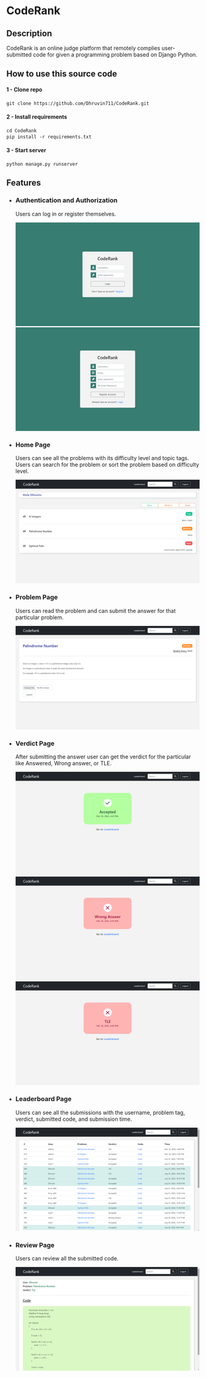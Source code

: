 # CodeRank

## Description
 CodeRank is an online judge platform that remotely complies user-submitted code for given a programming problem based on Django Python.
 
##  How to use this source code

#### 1 - Clone repo
```
git clone https://github.com/Dhruvin711/CodeRank.git
```

#### 2 - Install requirements
```
cd CodeRank
pip install -r requirements.txt
```

#### 3 - Start server
```
python manage.py runserver
```
 
 ## Features

* ### Authentication and Authorization
  Users can log in or register themselves.
  
  <img alt="login-page" src="https://github.com/Dhruvin711/CodeRank/blob/main/static/images/login-page.png" >
  <img alt="register-page" src="https://github.com/Dhruvin711/CodeRank/blob/main/static/images/register-page.png" >

* ### Home Page
  Users can see all the problems with its difficulty level and topic tags. Users can search for the problem or sort the problem based on difficulty level.
  
  <img alt="Home-page" src="https://github.com/Dhruvin711/CodeRank/blob/main/static/images/home-page.png" >

* ### Problem Page
  Users can read the problem and can submit the answer for that particular problem.
  
  <img alt="Problem-page" src="https://github.com/Dhruvin711/CodeRank/blob/main/static/images/problem-page.png" >
 
* ### Verdict Page
  After submitting the answer user can get the verdict for the particular like Answered, Wrong answer, or TLE.
  
  <img alt="Verdict-page" src="https://github.com/Dhruvin711/CodeRank/blob/main/static/images/verdict-page-1.png" >
  <img alt="Verdict-page" src="https://github.com/Dhruvin711/CodeRank/blob/main/static/images/verdict-page-2.png" >
  <img alt="Verdict-page" src="https://github.com/Dhruvin711/CodeRank/blob/main/static/images/verdict-page-3.png" >

* ### Leaderboard Page
  Users can see all the submissions with the username, problem tag, verdict, submitted code, and submission time.
  
  <img alt="Leaderboard-page" src="https://github.com/Dhruvin711/CodeRank/blob/main/static/images/leaderboard-page.png" >
  
 * ### Review Page
   Users can review all the submitted code.
   
   <img alt="Review-page" src="https://github.com/Dhruvin711/CodeRank/blob/main/static/images/review-page.png" >

